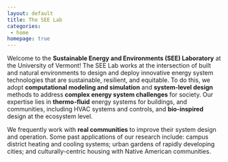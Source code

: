 ```yaml
---
layout: default
title: The SEE Lab
categories:
 - home
homepage: true
---
```


Welcome to the **Sustainable Energy and Environments (SEE) Laboratory** at the University of Vermont! 
The SEE Lab works at the intersection of built and natural environments to design and deploy 
innovative energy system technologies that are sustainable, resilient, and equitable. 
To do this, we adopt **computational modeling and simulation** and **system-level design** methods  to address
**complex energy system challenges** for society. 
Our expertise lies in **thermo-fluid** energy systems for buildings, and communities, including HVAC systems 
and controls, and **bio-inspired** design at the ecosystem level. 

[//]: # (Some of the fundamental scientific questions we study include:) 

We frequently work with **real communities** to improve their system design and operation. 
Some past applications of our research include:
campus district heating and cooling systems; 
urban gardens of rapidly developing cities;
and culturally-centric housing with Native American communities. 
